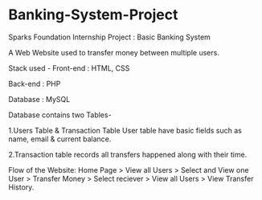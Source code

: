 # Banking-System-Project

Sparks Foundation Internship Project : Basic Banking System 

A Web Website used to transfer money between multiple users. 

Stack used - Front-end : HTML, CSS

Back-end : PHP 

Database : MySQL 

Database contains two Tables-

1.Users Table & Transaction Table  User table have basic fields such as name, email & current balance. 

2.Transaction table records all transfers happened along with their time.

Flow of the Website: Home Page > View all Users > Select and View one User > Transfer Money > Select reciever > View all Users > View Transfer History.
